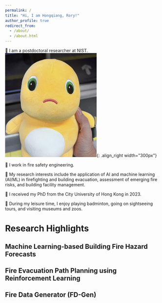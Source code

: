 ```yaml
---
permalink: /
title: "Hi, I am Hongqiang, Rory!"
author_profile: true
redirect_from: 
  - /about/
  - /about.html
---
```


🐧 I am a postdoctoral researcher at NIST. 
![about_me](/images/about_me_low.png){: .align_right width="300px"}

🏢 I work in fire safety engineering.

🫥 My research interests include the application of AI and machine learning (AI/ML) in firefighting and building evacuation, assessment of emerging fire risks, and building facility management.

🏫 I received my PhD from the City University of Hong Kong in 2023.

🏸 During my leisure time, I enjoy playing badminton, going on sightseeing tours, and visiting museums and zoos.



Research Highlights
======

Machine Learning-based Building Fire Hazard Forecasts
------


Fire Evacuation Path Planning using Reinforcement Learning 
------

Fire Data Generator (FD-Gen)
------

